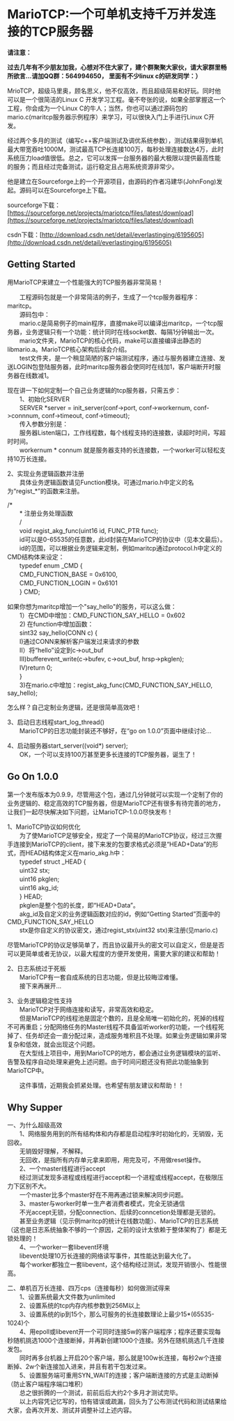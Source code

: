
MarioTCP:一个可单机支持千万并发连接的TCP服务器
=============================

**请注意：**

**过去几年有不少朋友加我，心想对不住大家了，建个群聚聚大家伙，请大家群里畅所欲言…请加QQ群：564994650， 里面有不少linux c的研发同学：）**

  

MrioTCP，超级马里奥，顾名思义，他不仅高效，而且超级简易和好玩。同时他可以是一个很简洁的Linux C 开发学习工程。毫不夸张的说，如果全部掌握这一个工程，你会成为一个Linux C的牛人；当然，你也可以通过源码包的mario.c(maritcp服务器示例程序）来学习，可以很快入门上手进行Linux C开发。

经过两个多月的测试（编写c++客户端测试及调优系统参数），测试结果得到单机最大带宽吞吐1000M，测试最高TCP长连接100万，每秒处理连接数达4万，此时系统压力load值很低。总之，它可以发挥一台服务器的最大极限以提供最高性能的服务；而且经过完备测试，运行稳定且占用系统资源非常少。  

他是建立在Sourceforge上的一个开源项目，由源码的作者冯建华(JohnFong)发起。源码可以在Sourceforge上下载。

sourceforge下载：[https://sourceforge.net/projects/mariotcp/files/latest/download](https://sourceforge.net/projects/mariotcp/files/latest/download)  

csdn下载：[http://download.csdn.net/detail/everlastinging/6195605](http://download.csdn.net/detail/everlastinging/6195605)

Getting Started
---------------

  

用MarioTCP来建立一个性能强大的TCP服务器非常简易！

　　工程源码包就是一个非常简洁的例子，生成了一个tcp服务器程序：maritcp。  
　　源码包中：  
　　mario.c是简易例子的main程序，直接make可以编译出maritcp，一个tcp服务器，业务逻辑只有一个功能：统计同时在线socket数、每隔1分钟输出一次。  
　　mario文件夹，MarioTCP的核心代码，make可以直接编译出静态的libmario.a。MarioTCP核心架构后续会介绍。  
　　test文件夹，是一个稍显简陋的客户端测试程序，通过与服务器建立连接、发送LOGIN包登陆服务器，此时maritcp服务器会使同时在线加1，客户端断开时服务器在线数减1。  
  
现在讲一下如何定制一个自己业务逻辑的tcp服务器，只需五步：  
　　1、初始化SERVER  
　　SERVER *server = init_server(conf->port, conf->workernum, conf->connnum, conf->timeout, conf->timeout);  
　　传入参数分别是：  
　　服务器Listen端口，工作线程数，每个线程支持的连接数，读超时时间，写超时时间。  
　　workernum * connum 就是服务器支持的长连接数，一个worker可以轻松支持10万长连接。  
  
2、实现业务逻辑函数并注册  
　　具体业务逻辑函数请见Function模块。可通过mario.h中定义的名为“regist_*”的函数来注册。  
  
/*  
　　\* 注册业务处理函数  
　　/  
　　void regist\_akg\_func(uint16 id, FUNC_PTR func);  
　　id可以是0-65535的任意数，此id封装在MarioTCP的协议中（见本文最后）。  
　　id的范围，可以根据业务逻辑来定制，例如maritcp通过protocol.h中定义的CMD结构体来设定：  
　　typedef enum _CMD {  
　　CMD\_FUNCTION\_BASE = 0x6100,  
　　CMD\_FUNCTION\_LOGIN = 0x6101  
　　} CMD;  
  
如果你想为maritcp增加一个"say_hello"的服务，可以这么做：  
　　1）在CMD中增加：CMD\_FUNCTION\_SAY_HELLO = 0x602  
　　2) 在function中增加函数：  
　　sint32 say_hello(CONN c) {  
　　I)通过CONN来解析客户端发过来请求的参数  
　　II）将“hello”设定到c->out_buf  
　　III)bufferevent\_write(c->bufev, c->out\_buf, hrsp->pkglen);  
　　IV)return 0;  
　　}  
　　3)在mario.c中增加：regist\_akg\_func(CMD\_FUNCTION\_SAY\_HELLO, say\_hello);  
  
怎么样？自己定制业务逻辑，还是很简单高效吧！  
  
3、启动日志线程start\_log\_thread()  
　　MarioTCP的日志功能封装还不够好，在“go on 1.0.0”页面中继续讨论...  
  
4、启动服务器start_server((void*) server);  
　　OK，一个可以支持100万甚至更多长连接的TCP服务器，诞生了！  

  

Go On 1.0.0
-----------

  

第一个发布版本为0.9.9，尽管用这个包，通过几分钟就可以实现一个定制了你的业务逻辑的、稳定高效的TCP服务器，但是MarioTCP还有很多有待完善的地方，让我们一起尽快解决如下问题，让MarioTCP-1.0.0尽快发布！

  
1、MarioTCP协议如何优化  
　　为了使MarioTCP足够安全，规定了一个简易的MarioTCP协议，经过三次握手连接到MarioTCP的client，接下来发的包要求格式必须是“HEAD+Data”的形式，而HEAD结构体定义在mario_akg.h中：  
　　typedef struct _HEAD {  
　　uint32 stx;  
　　uint16 pkglen;  
　　uint16 akg_id;  
　　} HEAD;  
　　pkglen是整个包的长度，即“HEAD+Data”。  
　　akg\_id及自定义的业务逻辑函数对应的id，例如“Getting Started”页面中的CMD\_FUNCTION\_SAY\_HELLO  
　　stx是你自定义的协议密文，通过regist_stx(uint32 stx)来注册(见mario.c)  
  
尽管MarioTCP的协议足够简单了，而且协议最开头的密文可以自定义，但是是否可以更简单或者无协议，以最大程度的方便开发使用，需要大家的建议和帮助！  
  
2、日志系统过于死板  
　　MarioTCP有一套自成系统的日志功能，但是比较晦涩难懂。  
　　接下来再展开...  
  
3、业务逻辑稳定性支持  
　　MarioTCP对于网络连接和读写，非常高效和稳定。  
　　但是MarioTCP的线程池是固定个数的，且是全局唯一初始化的，死掉的线程不可再重启；分配网络任务的Master线程不具备监听worker的功能，一个线程死掉了、任务却还会一直分配过来，造成服务堆积且不处理。如果业务逻辑如果非常复杂和低效，就会出现这个问题。  
　　在大型线上项目中，用到MarioTCP的地方，都会通过业务逻辑模块的监听、告警及程序自动处理来避免上述问题。由于时间问题还没有把此功能抽象到MarioTCP中。  

　　这件事情，近期我会抓紧处理。也希望有朋友建议和帮助！！

  

Why Supper
----------

  

一、为什么超级高效  
　　1、网络服务用到的所有结构体和内存都是启动程序时初始化的，无销毁，无回收。  
　　无销毁好理解，不解释。  
　　无回收，是指所有内存单元拿来即用，用完及可，不用做reset操作。  
　　2、一个master线程进行accept  
　　经过测试发现多进程或线程进行accept和一个进程或线程accept，在极限压力下区别不大。  
　　一个master比多个master好在不用再通过锁来解决同步问题。  
　　3、master与worker时单一生产者消费者模式，完全无锁通信  
　　不光accept无锁，分配connection、后续的conncetion处理都是无锁的。  
　　甚至业务逻辑（见示例maritcp的统计在线数功能）、MarioTCP的日志系统（这也是日志系统抽象不够的一个原因，之前的设计太依赖于整体架构了）都是无锁处理的！  
　　4、一个worker一套libevent环境  
　　libevent处理10万长连接的网络读写事件，其性能达到最大化了。  
　　每个worker都独立一套libevent，这个结构经过测试，发现开销很小、性能很高。  
  
二、单机百万长连接、四万cps（连接每秒）如何做测试得来  
　　1、设置系统最大文件数为unlimited  
　　2、设置系统的tcp内存内核参数到256M以上  
　　3、设置系统的ip到15个，那么可服务的长连接数理论上最少15*(65535-1024)个  
　　4、用epoll或libevent开一个可同时连接5w的客户端程序；程序还要实现每秒随机挑选1000个连接断掉，并再新创建1000个连接。另外在随机挑选几千连接发包。  
　　同时再多台机器上开启20个客户端，那么就是100w长连接，每秒2w个连接断掉、2w个新连接加入进来，并且有若干包发过来。  
　　5、设置服务端可重用SYN_WAIT的连接；客户端断连接的方式是主动断掉（防止客户端程序端口堆积）  
　　总之很折腾的一个测试，前前后后大约2个多月才测试完毕。  
　　以上内容凭记忆写的，怕有错误或疏漏，回头为了公布测试代码和测试结果给大家，会再次开发、测试并调整补过上述内容。

